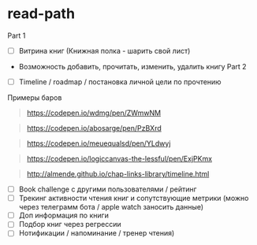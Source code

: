 # read-path
Part 1 
- [ ]  Витрина книг (Книжная полка - шарить свой лист)
*  Возможность добавить, прочитать, изменить, удалить книгу 
Part 2
- [ ] Timeline / roadmap / постановка личной цели по прочтению

Примеры баров
>https://codepen.io/wdmg/pen/ZWmwNM

>https://codepen.io/abosarge/pen/PzBXrd

>https://codepen.io/meuequalsd/pen/YLdwyj

>https://codepen.io/logiccanvas-the-lessful/pen/ExjPKmx

>http://almende.github.io/chap-links-library/timeline.html
- [ ] Book challenge с другими пользователями / рейтинг
- [ ] Трекинг активности чтения книг и сопутствующие метрики (можно через телеграмм бота / apple watch заносить данные)
- [ ] Доп информация по книги
- [ ] Подбор книг через регрессии
- [ ] Нотификации / напоминание / тренер чтения)
